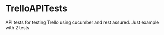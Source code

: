 # TrelloAPITests
API tests for testing Trello using cucumber and rest assured. Just example with 2 tests
